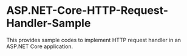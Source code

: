 # ASP.NET-Core-HTTP-Request-Handler-Sample
This provides sample codes to implement HTTP request handler in an ASP.NET Core application.
